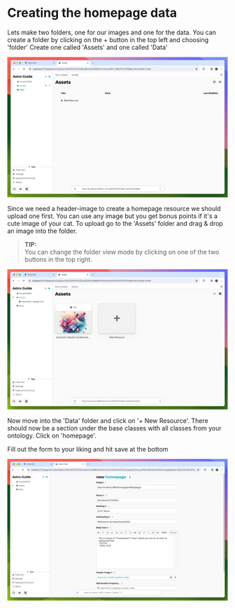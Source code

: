 # Creating the homepage data

Lets make two folders, one for our images and one for the data. You can create a folder by clicking on the + button in the top left and choosing 'folder'
Create one called 'Assets' and one called 'Data'

![](img/5-1.webp)

Since we need a header-image to create a homepage resource we should upload one first. You can use any image but you get bonus points if it's a cute image of your cat. To upload go to the 'Assets' folder and drag & drop an image into the folder.

> **TIP:** </br>
> You can change the folder view mode by clicking on one of the two buttons in the top right.

![](img/5-2.webp)

Now move into the 'Data' folder and click on '+ New Resource'. There should now be a section under the base classes with all classes from your ontology. Click on 'homepage'.

Fill out the form to your liking and hit save at the bottom

![](img/5-3.webp)
